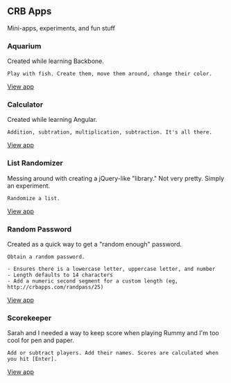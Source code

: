 ## CRB Apps

Mini-apps, experiments, and fun stuff

### Aquarium

Created while learning Backbone.

    Play with fish. Create them, move them around, change their color.

[View app](http://crbapps.com)

### Calculator

Created while learning Angular.

    Addition, subtration, multiplication, subtraction. It's all there.

[View app](http://crbapps.com/calculator)

### List Randomizer

Messing around with creating a jQuery-like "library." Not very pretty. Simply an experiment.

    Randomize a list.

[View app](http://crbapps.com/randomize)

### Random Password

Created as a quick way to get a "random enough" password.

    Obtain a random password.

    - Ensures there is a lowercase letter, uppercase letter, and number
    - Length defaults to 14 characters
    - Add a numeric second segment for a custom length (eg, http://crbapps.com/randpass/25)

[View app](http://crbapps.com/randpass)

### Scorekeeper

Sarah and I needed a way to keep score when playing Rummy and I'm too cool for pen and paper.

    Add or subtract players. Add their names. Scores are calculated when you hit [Enter].

[View app](http://crbapps.com/scorekeeper)
